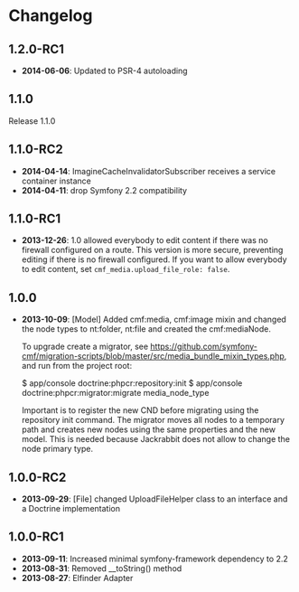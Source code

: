 Changelog
=========

1.2.0-RC1
---------

* **2014-06-06**: Updated to PSR-4 autoloading

1.1.0
-----

Release 1.1.0

1.1.0-RC2
---------

* **2014-04-14**: ImagineCacheInvalidatorSubscriber receives a service container instance
* **2014-04-11**: drop Symfony 2.2 compatibility

1.1.0-RC1
---------

* **2013-12-26**: 1.0 allowed everybody to edit content if there was no
  firewall configured on a route. This version is more secure, preventing
  editing if there is no firewall configured. If you want to allow everybody
  to edit content, set `cmf_media.upload_file_role: false`.

1.0.0
-----

* **2013-10-09**: [Model] Added cmf:media, cmf:image mixin and changed the node
    types to nt:folder, nt:file and created the cmf:mediaNode.

    To upgrade create a migrator, see https://github.com/symfony-cmf/migration-scripts/blob/master/src/media_bundle_mixin_types.php,
    and run from the project root:

    $ app/console doctrine:phpcr:repository:init
    $ app/console doctrine:phpcr:migrator:migrate media_node_type

    Important is to register the new CND before migrating using the repository
    init command. The migrator moves all nodes to a temporary path and creates
    new nodes using the same properties and the new model. This is needed
    because Jackrabbit does not allow to change the node primary type.

1.0.0-RC2
---------

* **2013-09-29**: [File] changed UploadFileHelper class to an interface and
  a Doctrine implementation

1.0.0-RC1
---------

* **2013-09-11**: Increased minimal symfony-framework dependency to 2.2
* **2013-08-31**: Removed __toString() method
* **2013-08-27**: Elfinder Adapter

